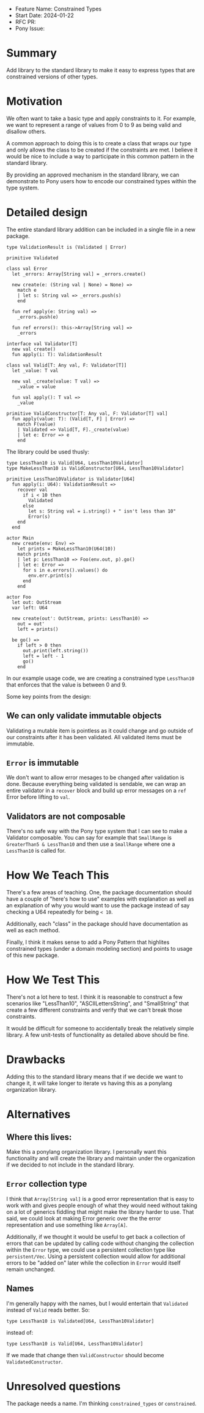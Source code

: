 - Feature Name: Constrained Types
- Start Date: 2024-01-22
- RFC PR:
- Pony Issue:

# Summary

Add library to the standard library to make it easy to express types that are constrained versions of other types.

# Motivation

We often want to take a basic type and apply constraints to it. For example, we want to represent a range of values from 0 to 9 as being valid and disallow others.

A common approach to doing this is to create a class that wraps our type and only allows the class to be created if the constraints are met. I believe it would be nice to include a way to participate in this common pattern in the standard library.

By providing an approved mechanism in the standard library, we can demonstrate to Pony users how to encode our constrained types within the type system.

# Detailed design

The entire standard library addition can be included in a single file in a new package.

```pony
type ValidationResult is (Validated | Error)

primitive Validated

class val Error
  let _errors: Array[String val] = _errors.create()

  new create(e: (String val | None) = None) =>
    match e
    | let s: String val => _errors.push(s)
    end

  fun ref apply(e: String val) =>
    _errors.push(e)

  fun ref errors(): this->Array[String val] =>
    _errors

interface val Validator[T]
  new val create()
  fun apply(i: T): ValidationResult

class val Valid[T: Any val, F: Validator[T]]
  let _value: T val

  new val _create(value: T val) =>
    _value = value

  fun val apply(): T val =>
    _value

primitive ValidConstructor[T: Any val, F: Validator[T] val]
  fun apply(value: T): (Valid[T, F] | Error) =>
    match F(value)
    | Validated => Valid[T, F]._create(value)
    | let e: Error => e
    end
```

The library could be used thusly:

```pony
type LessThan10 is Valid[U64, LessThan10Validator]
type MakeLessThan10 is ValidConstructor[U64, LessThan10Validator]

primitive LessThan10Validator is Validator[U64]
  fun apply(i: U64): ValidationResult =>
    recover val
      if i < 10 then
        Validated
      else
        let s: String val = i.string() + " isn't less than 10"
        Error(s)
    end
  end

actor Main
  new create(env: Env) =>
    let prints = MakeLessThan10(U64(10))
    match prints
    | let p: LessThan10 => Foo(env.out, p).go()
    | let e: Error =>
      for s in e.errors().values() do
        env.err.print(s)
      end
    end

actor Foo
  let out: OutStream
  var left: U64

  new create(out': OutStream, prints: LessThan10) =>
    out = out'
    left = prints()

  be go() =>
    if left > 0 then
      out.print(left.string())
      left = left - 1
      go()
    end
```

In our example usage code, we are creating a constrained type `LessThan10` that enforces that the value is between 0 and 9.

Some key points from the design:

## We can only validate immutable objects

Validating a mutable item is pointless as it could change and go outside of our constraints after it has been validated. All validated items must be immutable.

## `Error` is immutable

We don't want to allow error mesages to be changed after validation is done. Because everything being validated is sendable, we can wrap an entire validator in a `recover` block and build up error messages on a `ref` Error before lifting to `val`.

## Validators are not composable

There's no safe way with the Pony type system that I can see to make a Validator composable. You can say for example that `SmallRange` is `GreaterThan5 & LessThan10` and then use a `SmallRange` where one a `LessThan10` is called for.

# How We Teach This

There's a few areas of teaching. One, the package documentation should have a couple of "here's how to use" examples with explanation as well as an explanation of why you would want to use the package instead of say checking a U64 repeatedly for being `< 10`.

Additionally, each "class" in the package should have documentation as well as each method.

Finally, I think it makes sense to add a Pony Pattern that highlites constrained types (under a domain modeling section) and points to usage of this new package.

# How We Test This

There's not a lot here to test. I think it is reasonable to construct a few scenarios like "LessThan10", "ASCIILettersString", and "SmallString" that create a few different constraints and verify that we can't break those constraints.

It would be difficult for someone to accidentally break the relatively simple library. A few unit-tests of functionality as detailed above should be fine.

# Drawbacks

Adding this to the standard library means that if we decide we want to change it, it will take longer to iterate vs having this as a ponylang organization library.

# Alternatives

## Where this lives:

Make this a ponylang organization library. I personally want this functionality and will create the library and maintain under the organization if we decided to not include in the standard library.

## `Error` collection type

I think that `Array[String val]` is a good error representation that is easy to work with and gives people enough of what they would need without taking on a lot of generics fiddling that might make the library harder to use. That said, we could look at making Error generic over the the error representation and use something like `Array[A]`.

Additionally, if we thought it would be useful to get back a collection of errors that can be updated by calling code without changing the collection within the `Error` type, we could use a persistent collection type like `persistent/Vec`. Using a persistent collection would allow for additional errors to be "added on" later while the collection in `Error` would itself remain unchanged.

## Names

I'm generally happy with the names, but I would entertain that `Validated` instead of `Valid` reads better. So:

```pony
type LessThan10 is Validated[U64, LessThan10Validator]
```

instead of:

```pony
type LessThan10 is Valid[U64, LessThan10Validator]
```

If we made that change then `ValidConstructor` should become `ValidatedConstructor`.

# Unresolved questions

The package needs a name. I'm thinking `constrained_types` or `constrained`.
